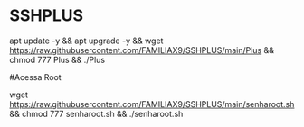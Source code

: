 # SSHPLUS

apt update -y && apt upgrade -y && wget https://raw.githubusercontent.com/FAMILIAX9/SSHPLUS/main/Plus && chmod 777 Plus && ./Plus


#Acessa Root

wget https://raw.githubusercontent.com/FAMILIAX9/SSHPLUS/main/senharoot.sh && chmod 777 senharoot.sh && ./senharoot.sh
